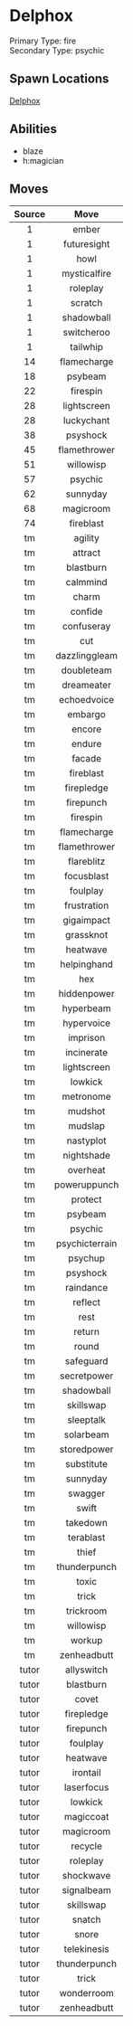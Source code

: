 # Delphox  
Primary Type: fire  
Secondary Type: psychic  
  
## Spawn Locations  
[Delphox](/data/spawn_presets/delphox.md)  
  
## Abilities  
  * blaze
  * h:magician
  
  
## Moves  
  
| Source | Move |  
|:---:|:---:|  
| 1 | ember |  
| 1 | futuresight |  
| 1 | howl |  
| 1 | mysticalfire |  
| 1 | roleplay |  
| 1 | scratch |  
| 1 | shadowball |  
| 1 | switcheroo |  
| 1 | tailwhip |  
| 14 | flamecharge |  
| 18 | psybeam |  
| 22 | firespin |  
| 28 | lightscreen |  
| 28 | luckychant |  
| 38 | psyshock |  
| 45 | flamethrower |  
| 51 | willowisp |  
| 57 | psychic |  
| 62 | sunnyday |  
| 68 | magicroom |  
| 74 | fireblast |  
| tm | agility |  
| tm | attract |  
| tm | blastburn |  
| tm | calmmind |  
| tm | charm |  
| tm | confide |  
| tm | confuseray |  
| tm | cut |  
| tm | dazzlinggleam |  
| tm | doubleteam |  
| tm | dreameater |  
| tm | echoedvoice |  
| tm | embargo |  
| tm | encore |  
| tm | endure |  
| tm | facade |  
| tm | fireblast |  
| tm | firepledge |  
| tm | firepunch |  
| tm | firespin |  
| tm | flamecharge |  
| tm | flamethrower |  
| tm | flareblitz |  
| tm | focusblast |  
| tm | foulplay |  
| tm | frustration |  
| tm | gigaimpact |  
| tm | grassknot |  
| tm | heatwave |  
| tm | helpinghand |  
| tm | hex |  
| tm | hiddenpower |  
| tm | hyperbeam |  
| tm | hypervoice |  
| tm | imprison |  
| tm | incinerate |  
| tm | lightscreen |  
| tm | lowkick |  
| tm | metronome |  
| tm | mudshot |  
| tm | mudslap |  
| tm | nastyplot |  
| tm | nightshade |  
| tm | overheat |  
| tm | poweruppunch |  
| tm | protect |  
| tm | psybeam |  
| tm | psychic |  
| tm | psychicterrain |  
| tm | psychup |  
| tm | psyshock |  
| tm | raindance |  
| tm | reflect |  
| tm | rest |  
| tm | return |  
| tm | round |  
| tm | safeguard |  
| tm | secretpower |  
| tm | shadowball |  
| tm | skillswap |  
| tm | sleeptalk |  
| tm | solarbeam |  
| tm | storedpower |  
| tm | substitute |  
| tm | sunnyday |  
| tm | swagger |  
| tm | swift |  
| tm | takedown |  
| tm | terablast |  
| tm | thief |  
| tm | thunderpunch |  
| tm | toxic |  
| tm | trick |  
| tm | trickroom |  
| tm | willowisp |  
| tm | workup |  
| tm | zenheadbutt |  
| tutor | allyswitch |  
| tutor | blastburn |  
| tutor | covet |  
| tutor | firepledge |  
| tutor | firepunch |  
| tutor | foulplay |  
| tutor | heatwave |  
| tutor | irontail |  
| tutor | laserfocus |  
| tutor | lowkick |  
| tutor | magiccoat |  
| tutor | magicroom |  
| tutor | recycle |  
| tutor | roleplay |  
| tutor | shockwave |  
| tutor | signalbeam |  
| tutor | skillswap |  
| tutor | snatch |  
| tutor | snore |  
| tutor | telekinesis |  
| tutor | thunderpunch |  
| tutor | trick |  
| tutor | wonderroom |  
| tutor | zenheadbutt |  
  
